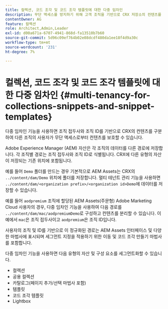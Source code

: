 ```yaml
---
title: 컬렉션, 코드 조각 및 코드 조각 템플릿에 대한 다중 임차인
description: 무단 액세스를 방지하기 위해 고객 조직을 기반으로 CRX 저장소의 컨텐츠를 구분합니다.
contentOwner: AG
feature: 컬렉션
role: Architect,Admin,Leader
exl-id: d00a671a-6707-4941-868d-fa13510b7b60
source-git-commit: 5d96c09ef764b02e08dcdf480da1ee18f4d9a30c
workflow-type: tm+mt
source-wordcount: '231'
ht-degree: 7%

---
```


# 컬렉션, 코드 조각 및 코드 조각 템플릿에 대한 다중 임차인 {#multi-tenancy-for-collections-snippets-and-snippet-templates}

다중 임차인 기능을 사용하면 조직 접두사와 조직 ID를 기반으로 CRX의 컨텐츠를 구분하여 다른 조직의 사용자가 무단 액세스로부터 컨텐츠를 보호할 수 있습니다.

Adobe Experience Manager (AEM) 자산은 각 조직의 데이터를 다른 경로에 저장합니다. 각 조직별 경로는 조직 접두사와 조직 ID로 식별됩니다.
CRX에 다른 유형의 자산이 저장되는 기존 위치에 포함됩니다.

예를 들어 `Demo` 폴더를 만드는 경우 기본적으로 AEM Assets는 CRX의 `../content/dam/Demo` 위치에 폴더를 저장합니다. 멀티 테넌트 관리 기능을 사용하면 `../content/dam/<organization prefix>/<organization id>Demo`에 데이터를 저장할 수 있습니다.

예를 들어 `aodpremium` 조직에 할당된 AEM Assets(주문형) Adobe Marketing Cloud 사용자의 경우, 다중 임차인 기능을 사용하여 다음 경로를 `../content/dam/mac/aodpremiumDemo`로 구성하고 컨텐츠를 분리할 수 있습니다. 이 예에서 `mac`은 조직 접두사이고 `aodpremium`은 조직 ID입니다.

사용자의 조직 및 ID를 기반으로 이 정규화된 경로는 AEM Assets 인터페이스 및 다양한 마법사에 표시되며 세그먼트 지정을 적용하기 위한 이동 및 코드 조각 만들기 마법사를 포함합니다.

다중 임차인 기능을 사용하면 다음 유형의 자산 및 구성 요소를 세그먼트화할 수 있습니다.

* 컬렉션
* 공용 컬렉션
* 카탈로그(페이지 추가/선택 마법사 포함)
* 템플릿
* 코드 조각 템플릿
* Lightbox
